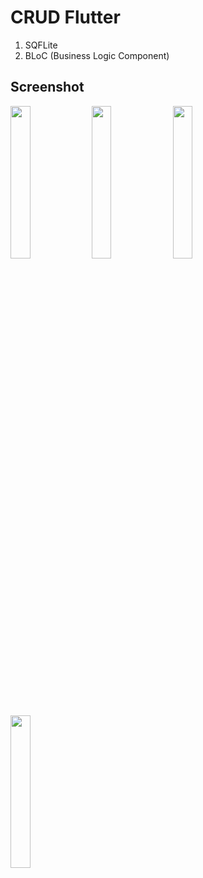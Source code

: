 # CRUD Flutter
1. SQFLite
2. BLoC (Business Logic Component)

## Screenshot
<img src="https://user-images.githubusercontent.com/48744669/61728675-e41caa80-ad9f-11e9-8e18-919bc310af40.png" width="25%"/>
<img src="https://user-images.githubusercontent.com/48744669/61728678-e41caa80-ad9f-11e9-91c4-1568c54b49fd.png" width="25%"/>
<img src="https://user-images.githubusercontent.com/48744669/61728680-e41caa80-ad9f-11e9-812b-65f4d8303d83.png" width="25%"/>
<img src="https://user-images.githubusercontent.com/48744669/61728682-e4b54100-ad9f-11e9-84bf-12078fa84c04.png" width="25%"/>
